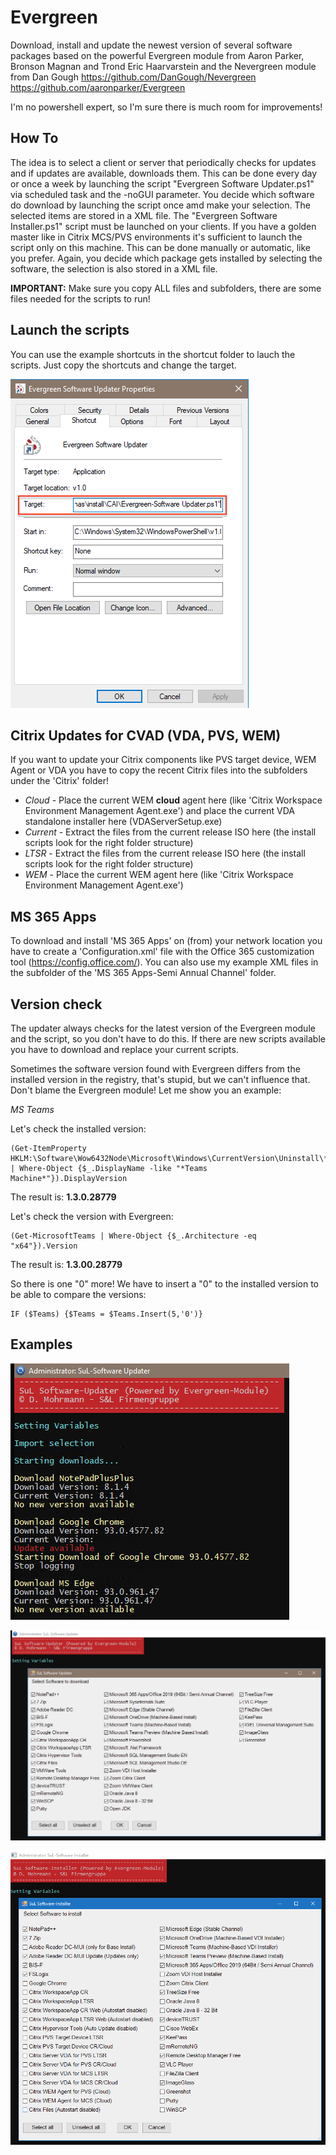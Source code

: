 # Evergreen
Download, install and update the newest version of several software packages based on the powerful Evergreen module from Aaron Parker, Bronson Magnan and Trond Eric Haarvarstein and the Nevergreen module from Dan Gough https://github.com/DanGough/Nevergreen
https://github.com/aaronparker/Evergreen

I'm no powershell expert, so I'm sure there is much room for improvements! 

## How To
The idea is to select a client or server that periodically checks for updates and if updates are available, downloads them. This can be done every day or once a week by launching the script "Evergreen Software Updater.ps1" via scheduled task and the -noGUI parameter. You decide which software do download by launching the script once amd make your selection. The selected items are stored in a XML file. 
The "Evergreen Software Installer.ps1" script must be launched on your clients. If you have a golden master like in Citrix MCS/PVS environments it's sufficient to launch the script only on this machine. This can be done manually or automatic, like you prefer. 
Again, you decide which package gets installed by selecting the software, the selection is also stored in a XML file. 

**IMPORTANT:** Make sure you copy ALL files and subfolders, there are some files needed for the scripts to run!

## Launch the scripts
You can use the example shortcuts in the shortcut folder to lauch the scripts. Just copy the shortcuts and change the target.

![Installer](https://github.com/Mohrpheus78/Evergreen/blob/main/Images/Shortcut.png)
## Citrix Updates for CVAD (VDA, PVS, WEM)
If you want to update your Citrix components like PVS target device, WEM Agent or VDA you have to copy the recent Citrix files into the subfolders under the 'Citrix' folder!

- *Cloud* - Place the current WEM **cloud** agent here (like 'Citrix Workspace Environment Management Agent.exe') and place the current VDA standalone installer here (VDAServerSetup.exe)
- *Current* - Extract the files from the current release ISO here (the install scripts look for the right folder structure)
- *LTSR* - Extract the files from the current release ISO here (the install scripts look for the right folder structure)
- *WEM* - Place the current WEM agent here (like 'Citrix Workspace Environment Management Agent.exe')

## MS 365 Apps
To download and install 'MS 365 Apps' on (from) your network location you have to create a 'Configuration.xml' file with the Office 365 customization tool (https://config.office.com/). You can also use my example XML files in the subfolder of the 'MS 365 Apps-Semi Annual Channel' folder.

## Version check
The updater always checks for the latest version of the Evergreen module and the script, so you don't have to do this. If there are new scripts available you have to download and replace your current scripts.

Sometimes the software version found with Evergreen differs from the installed version in the registry, that's stupid, but we can't influence that. Don't blame the Evergreen module!
Let me show you an example:

*MS Teams*

Let's check the installed version:
```
(Get-ItemProperty HKLM:\Software\Wow6432Node\Microsoft\Windows\CurrentVersion\Uninstall\* | Where-Object {$_.DisplayName -like "*Teams Machine*"}).DisplayVersion
```
The result is: **1.3.0.28779**

Let's check the version with Evergreen:
```
(Get-MicrosoftTeams | Where-Object {$_.Architecture -eq "x64"}).Version
```
The result is: **1.3.00.28779**

So there is one "0" more! We have to insert a "0" to the installed version to be able to compare the versions: 
```
IF ($Teams) {$Teams = $Teams.Insert(5,'0')}
```

## Examples
![Installer](https://github.com/Mohrpheus78/Evergreen/blob/main/Images/Download.png)

![MAC client](https://github.com/Mohrpheus78/Evergreen/blob/main/Images/Updater.png)

![MAC client](https://github.com/Mohrpheus78/Evergreen/blob/main/Images/Installer.png)